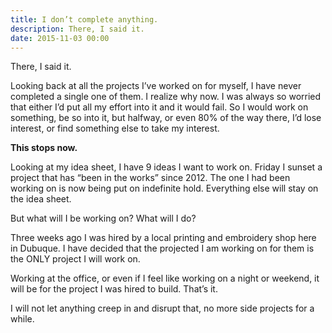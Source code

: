 ```yaml
---
title: I don’t complete anything.
description: There, I said it.
date: 2015-11-03 00:00
---
```


There, I said it.

Looking back at all the projects I’ve worked on for myself, I have never completed a single one of them. I realize why now. I was always so worried that either I’d put all my effort into it and it would fail. So I would work on something, be so into it, but halfway, or even 80% of the way there, I’d lose interest, or find something else to take my interest.

**This stops now.**

Looking at my idea sheet, I have 9 ideas I want to work on. Friday I sunset a project that has “been in the works” since 2012. The one I had been working on is now being put on indefinite hold. Everything else will stay on the idea sheet.

But what will I be working on? What will I do?

Three weeks ago I was hired by a local printing and embroidery shop here in Dubuque. I have decided that the projected I am working on for them is the ONLY project I will work on.

Working at the office, or even if I feel like working on a night or weekend, it will be for the project I was hired to build. That’s it.

I will not let anything creep in and disrupt that, no more side projects for a while.
